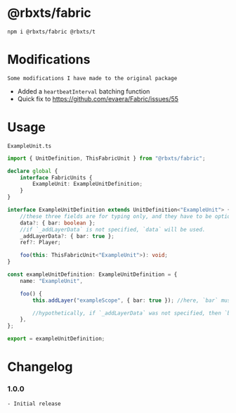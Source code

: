 # @rbxts/fabric

`npm i @rbxts/fabric @rbxts/t`

# Modifications

    Some modifications I have made to the original package

- Added a `heartbeatInterval` batching function
- Quick fix to https://github.com/evaera/Fabric/issues/55

# Usage

`ExampleUnit.ts`

```ts
import { UnitDefinition, ThisFabricUnit } from "@rbxts/fabric";

declare global {
	interface FabricUnits {
		ExampleUnit: ExampleUnitDefinition;
	}
}

interface ExampleUnitDefinition extends UnitDefinition<"ExampleUnit"> {
	//these three fields are for typing only, and they have to be optional so that the below implementation does not have to define them
	data?: { bar: boolean };
	//if `_addLayerData` is not specified, `data` will be used.
	_addLayerData?: { bar: true };
	ref?: Player;

	foo(this: ThisFabricUnit<"ExampleUnit">): void;
}

const exampleUnitDefinition: ExampleUnitDefinition = {
	name: "ExampleUnit",

	foo() {
		this.addLayer("exampleScope", { bar: true }); //here, `bar` must equal `true`.

		//hypothetically, if `_addLayerData` was not specified, then `bar would be able to be `true` OR `false`, since those are of type `boolean`.
	},
};

export = exampleUnitDefinition;
```

# Changelog

### 1.0.0

    - Initial release
